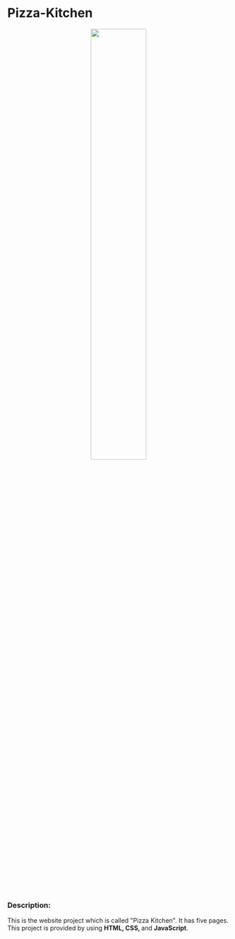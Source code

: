# Pizza-Kitchen

<div id="header" align="center">
  <img src="https://th.bing.com/th/id/R.7bb7fac530937bb2b7c86cfc3ec27791?rik=VKWSUP%2b%2fKzWUKQ&pid=ImgRaw&r=0" width="50%"/>
</div>

<h3>Description:</h3>
This is the website project which is called "Pizza Kitchen". It has five pages. This project is provided by using <b>HTML, CSS, </b>and <b>JavaScript</b>.

